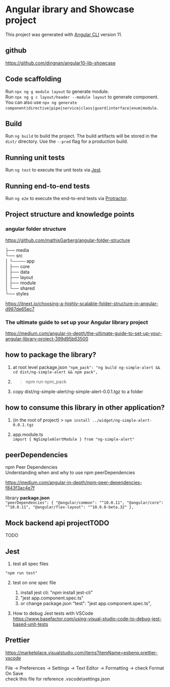 # Angular ibrary and Showcase project

This project was generated with [Angular CLI](https://github.com/angular/angular-cli) version 11.

## github

https://github.com/dingnan/angular10-lib-showcase

## Code scaffolding

Run `npx ng g module layout` to generate module.  
Run `npx ng g c layout/header --module layout` to generate component.  
You can also use `npx ng generate component|directive|pipe|service|class|guard|interface|enum|module`.

## Build

Run `ng build` to build the project. The build artifacts will be stored in the `dist/` directory. Use the `--prod` flag for a production build.

## Running unit tests

Run `ng test` to execute the unit tests via [Jest](https://jestjs.io/).

## Running end-to-end tests

Run `ng e2e` to execute the end-to-end tests via [Protractor](http://www.protractortest.org/).

## Project structure and knowledge points

### angular folder structure

https://github.com/mathisGarberg/angular-folder-structure

├── media  
└── src  
│ └──── app  
│ ├── core  
│ ├── data  
│ ├── layout  
│ ├── module  
│ └── shared  
└── styles

https://itnext.io/choosing-a-highly-scalable-folder-structure-in-angular-d987de65ec7

### The ultimate guide to set up your Angular library project

https://medium.com/angular-in-depth/the-ultimate-guide-to-set-up-your-angular-library-project-399d95b63500

## how to package the library?

1. at root level package.json
   `"npm_pack": "ng build ng-simple-alert && cd dist/ng-simple-alert && npm pack",`

2. > npm run npm_pack

3. copy dist/ng-simple-alert/ng-simple-alert-0.0.1.tgz to a folder

## how to consume this library in other application?

1. (in the root of project) > `npm install ../widget/ng-simple-alert-0.0.1.tgz`

2. app.module.ts  
   `import { NgSimpleAlertModule } from "ng-simple-alert"`

## peerDependencies

npm Peer Dependencies  
Understanding when and why to use npm peerDependencies

https://medium.com/angular-in-depth/npm-peer-dependencies-f843f3ac4e7f

library **package.json**  
`"peerDependencies": { "@angular/common": "^10.0.11", "@angular/core": "^10.0.11", "@angular/flex-layout": "^10.0.0-beta.32" }, `

## Mock backend api projectTODO

TODO

## Jest

1. test all spec files

`"npm run test"`

2. test on one spec file

   1. install jest cli: "npm install jest-cli"
   2. "jest app.component.spec.ts"
   3. or change package.json "test": "jest app.component.spec.ts",

3. How to debug Jest tests with VSCode  
   https://www.basefactor.com/using-visual-studio-code-to-debug-jest-based-unit-tests

## Prettier

https://marketplace.visualstudio.com/items?itemName=esbenp.prettier-vscode

File -> Preferences -> Settings -> Text Editor -> Formatting -> check Format On Save  
check this file for reference .vscode\settings.json

